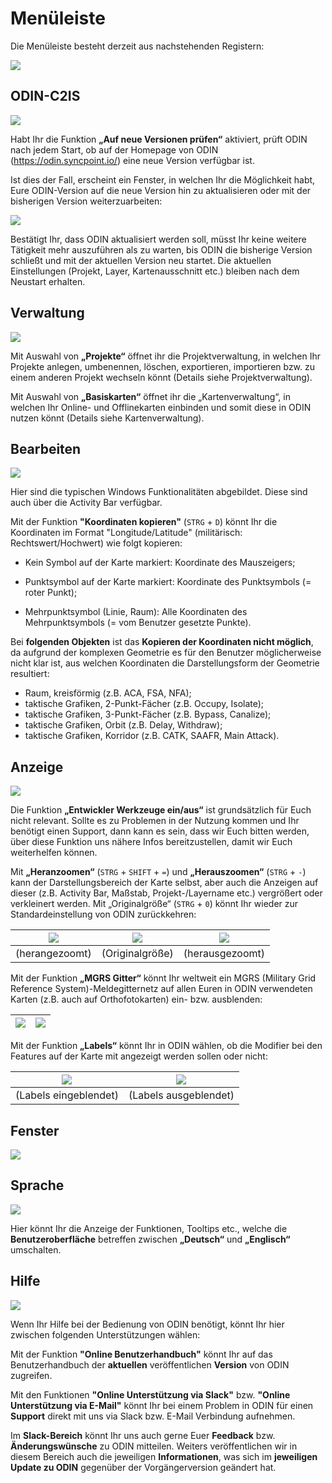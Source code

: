 # Menüleiste



Die Menüleiste besteht derzeit aus nachstehenden Registern:



![](images/Menueleiste.png)





## ODIN-C2IS



![](images/odin_c2is.png)



Habt Ihr die Funktion **„Auf neue Versionen prüfen“** aktiviert, prüft ODIN nach jedem Start, ob auf der Homepage von ODIN (<https://odin.syncpoint.io/>) eine neue Version verfügbar ist.



Ist dies der Fall, erscheint ein Fenster, in welchen Ihr die Möglichkeit habt, Eure ODIN-Version auf die neue Version hin zu aktualisieren oder mit der bisherigen Version weiterzuarbeiten:

![](images/odin_c2is_Aktualisierungsabfrage.png)



Bestätigt Ihr, dass ODIN aktualisiert werden soll, müsst Ihr keine weitere Tätigkeit mehr auszuführen als zu warten, bis ODIN die bisherige Version schließt und mit der aktuellen Version neu startet. Die aktuellen Einstellungen (Projekt, Layer, Kartenausschnitt etc.) bleiben nach dem Neustart erhalten.





## Verwaltung



![](images/Verwaltung.png)



Mit Auswahl von **„Projekte“** öffnet ihr die Projektverwaltung, in welchen Ihr Projekte anlegen, umbenennen, löschen, exportieren, importieren bzw. zu einem anderen Projekt wechseln könnt (Details siehe Projektverwaltung).

Mit Auswahl von **„Basiskarten“** öffnet ihr die „Kartenverwaltung“, in welchen Ihr Online- und Offlinekarten einbinden und somit diese in ODIN nutzen könnt (Details siehe Kartenverwaltung).





## Bearbeiten



![](images/Bearbeiten.png)



Hier sind die typischen Windows Funktionalitäten abgebildet. Diese sind auch über die Activity Bar verfügbar.



Mit der Funktion **"Koordinaten kopieren"**  (`STRG` + `D`) könnt Ihr die Koordinaten im Format "Longitude/Latitude" (militärisch: Rechtswert/Hochwert) wie folgt kopieren:

- Kein Symbol auf der Karte markiert:	 Koordinate des Mauszeigers;
- Punktsymbol auf der Karte markiert:	Koordinate des Punktsymbols (= roter Punkt);

- Mehrpunktsymbol (Linie, Raum):			Alle Koordinaten des Mehrpunktsymbols (= vom Benutzer gesetzte Punkte).



Bei **folgenden Objekten** ist das **Kopieren der Koordinaten nicht möglich**, da aufgrund der komplexen Geometrie es für den Benutzer möglicherweise nicht klar ist, aus welchen Koordinaten die Darstellungsform der Geometrie resultiert:

- Raum, kreisförmig (z.B. ACA, FSA, NFA);
- taktische Grafiken, 2-Punkt-Fächer (z.B. Occupy, Isolate);
- taktische Grafiken, 3-Punkt-Fächer (z.B. Bypass, Canalize);
- taktische Grafiken, Orbit (z.B. Delay, Withdraw);
- taktische Grafiken, Korridor (z.B. CATK, SAAFR, Main Attack).





## Anzeige



![](images/Anzeige_1.png)



Die Funktion **„Entwickler Werkzeuge ein/aus“** ist grundsätzlich für Euch nicht relevant. Sollte es zu Problemen in der Nutzung kommen und Ihr benötigt einen Support, dann kann es sein, dass wir Euch bitten werden, über diese Funktion uns nähere Infos bereitzustellen, damit wir Euch weiterhelfen können.



Mit **„Heranzoomen“** (`STRG` + `SHIFT` + `=`) und **„Herauszoomen“** (`STRG` + `-`) kann der Darstellungsbereich der Karte selbst, aber auch die Anzeigen auf dieser (z.B. Activity Bar, Maßstab, Projekt-/Layername etc.) vergrößert oder verkleinert werden. Mit „Originalgröße“ (`STRG` + `0`) könnt Ihr wieder zur Standardeinstellung von ODIN zurückkehren:

| ![](images/Anzeige_2_Zoom_1.png) | ![](images/Anzeige_2_Zoom_2.png) | ![](images/Anzeige_2_Zoom_3.png) |
| :------------------------------: | :------------------------------: | :------------------------------: |
|          (herangezoomt)          |         (Originalgröße)          |         (herausgezoomt)          |



Mit der Funktion **„MGRS Gitter“** könnt Ihr weltweit ein MGRS (Military Grid Reference System)-Meldegitternetz auf allen Euren in ODIN verwendeten Karten (z.B. auch auf Orthofotokarten) ein- bzw. ausblenden:

| ![](images/Anzeige_3_MGRS_1.png) | ![](images/Anzeige_3_MGRS_2.png) |
| :------------------------------: | :------------------------------: |





Mit der Funktion **„Labels“** könnt Ihr in ODIN  wählen, ob die Modifier bei den Features auf der Karte mit angezeigt werden sollen oder nicht:

| ![](images/Anzeige_4_Labels_1.png) | ![](images/Anzeige_4_Labels_2.png) |
| :--------------------------------: | :--------------------------------: |
|       (Labels eingeblendet)        |       (Labels ausgeblendet)        |





## Fenster



![](images/Fenster.png)





## Sprache



![](images/Sprache.png)



Hier könnt Ihr die Anzeige der Funktionen, Tooltips etc., welche die **Benutzeroberfläche** betreffen zwischen **„Deutsch“** und **„Englisch“** umschalten.





## Hilfe



![](images/Hilfe.png)



Wenn Ihr Hilfe bei der Bedienung von ODIN benötigt, könnt Ihr hier zwischen folgenden Unterstützungen wählen:



Mit der Funktion **"Online Benutzerhandbuch"** könnt Ihr auf das Benutzerhandbuch der **aktuellen** veröffentlichen **Version** von ODIN zugreifen.



Mit den Funktionen **"Online Unterstützung via Slack"** bzw. **"Online Unterstützung via E-Mail"** könnt Ihr bei einem Problem in ODIN für einen **Support** direkt mit uns via Slack bzw. E-Mail Verbindung aufnehmen.

Im **Slack-Bereich** könnt Ihr uns auch gerne Euer **Feedback** bzw. **Änderungswünsche** zu ODIN mitteilen. Weiters veröffentlichen wir in diesem Bereich auch die jeweiligen **Informationen**, was sich im **jeweiligen Update zu ODIN** gegenüber der Vorgängerversion geändert hat.



# 
